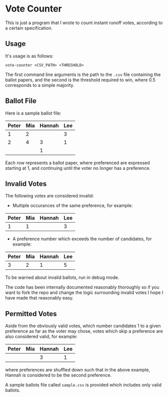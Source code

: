 # Vote Counter

This is just a program that I wrote to count instant runoff votes, according to a certain specification.

## Usage

It's usage is as follows:

```
vote-counter <CSV_PATH> <THRESHOLD>
```

The first command line arguments is the path to the `.csv` file containing the ballot papers, and the second is the threshold required to win, where 0.5 corresponds to a simple majority.

## Ballot File

Here is a sample ballot file:

| Peter | Mia | Hannah | Lee |
| ----- | --- | ------ | --- |
| 1     | 2   |        | 3   |
| 2     | 4   | 3      | 1   |
|       |     | 1      |     |

Each row represents a ballot paper, where preferenced are expressed starting at 1, and continuing until the voter no longer has a preference.

## Invalid Votes

The following votes are considered invalid:

- Multiple occurances of the same preference, for example:

| Peter | Mia | Hannah | Lee |
| ----- | --- | ------ | --- |
| 1     | 1   |        | 3   |

- A preference number which exceeds the number of candidates, for example:

| Peter | Mia | Hannah | Lee |
| ----- | --- | ------ | --- |
| 3     | 2   | 1      | 5   |

To be warned about invalid ballots, run in debug mode.

The code has been internally documented reasonably thoroughly so if you want to fork the repo and change the logic surrounding invalid votes I hope I have made that reasonably easy.

## Permitted Votes

Aside from the obviously valid votes, which number candidates 1 to a given preference as far as the voter may chose, votes which skip a preference are also considered valid, for example:

| Peter | Mia | Hannah | Lee |
| ----- | --- | ------ | --- |
|       |     | 3      | 1   |

where preferences are shuffled down such that in the above example, Hannah is considered to be the second preference.

A sample ballots file called `sample.csv` is provided which includes only valid ballots.

